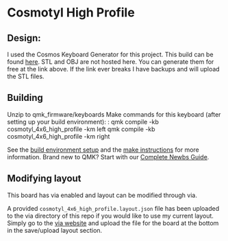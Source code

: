 # Cosmotyl High Profile

## Design:

I used the Cosmos Keyboard Generator for this project. This build can be found [here](https://ryanis.cool/cosmos/beta#cm:CpkBCg8SBRCQQSATEgASADg7QAAKDxIFEJBNIBMSABIAOCdAAAoaEgUQkFkgExIAEgMQsC8SAxCwXzgTQIDwvAIKFxIFEJBlIBMSABIDELA7EgMQsGs4AEAAChISBRCQcSATEgASADgUQICK4QMKFhIEEBAgExIDEKBOEgIQMDgoQICS4QMYACIGCNcBENcBQLqJoK7wVUiAjKsQCmkKFxITEMCAAkCAgJgCSMKZoJWQvAFQQzgIChUSEBBAQI++BEjQlYDdkPUDUAtQngIKFBIQEEBAgID4AUjmmfynkAtQV1B/CgNQggIYAiILCMgBEPoBGMIDIABAy4v8n9AxSK2R3I3BkwYQCBiEICIDCM0BKEk4CIIBAgQCSAZYQ2gA).
STL and OBJ are not hosted here. You can generate them for free at the link above. If the link ever breaks I have backups and will upload the STL files.

## Building

Unzip to qmk_firmware/keyboards
Make commands for this keyboard (after setting up your build environment):
:
qmk compile -kb cosmotyl_4x6_high_profile -km left
qmk compile -kb cosmotyl_4x6_high_profile -km right

See the [build environment setup](https://docs.qmk.fm/#/getting_started_build_tools) and the [make instructions](https://docs.qmk.fm/#/getting_started_make_guide) for more information. Brand new to QMK? Start with our [Complete Newbs Guide](https://docs.qmk.fm/#/newbs).

## Modifying layout

This board has via enabled and layout can be modified through via.

A provided `cosmotyl_4x6_high_profile.layout.json` file has been uploaded to the via directory of this repo if you would like to use my current layout. Simply go to the [via website](https://usevia.app/#/) and upload the file for the board at the bottom in the save/upload layout section.
